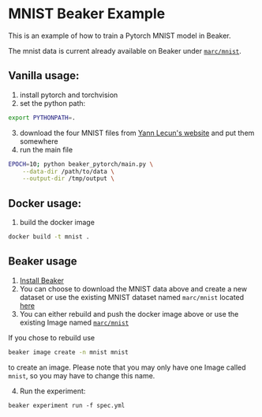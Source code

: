 # MNIST Beaker Example

This is an example of how to train a Pytorch MNIST model in Beaker.

The mnist data is current already available on Beaker under [`marc/mnist`](https://beaker.org/ds/ds_kf6v919aq7hk/details).

## Vanilla usage:

1. install pytorch and torchvision
2. set the python path:

```bash
export PYTHONPATH=.
```

3. download the four MNIST files from [Yann Lecun's website](http://yann.lecun.com/exdb/mnist/) and put them somewhere
4. run the main file

```bash
EPOCH=10; python beaker_pytorch/main.py \
    --data-dir /path/to/data \
    --output-dir /tmp/output \
```

## Docker usage:

1. build the docker image

```bash
docker build -t mnist .
```



## Beaker usage

1. [Install Beaker](https://github.com/allenai/beaker)
2. You can choose to download the MNIST data above and create a new dataset or use the existing MNIST dataset named
`marc/mnist` located [here](https://beaker.org/ds/ds_kf6v919aq7hk/details)
3. You can either rebuild and push the docker image above or use the existing Image named [`marc/mnist`](https://beaker.org/im/im_wsmthunsqok3/details)

If you chose to rebuild use
```bash
beaker image create -n mnist mnist
```
to create an image. Please note that you may only have one Image called `mnist`, so you may have to change this name.

4. Run the experiment:

```
beaker experiment run -f spec.yml
```
